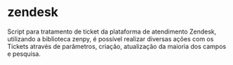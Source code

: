 # zendesk
Script para tratamento de ticket da plataforma de atendimento Zendesk, utilizando a biblioteca zenpy, é possível realizar diversas ações com os Tickets através de parâmetros, criação, atualização da maioria dos campos e pesquisa.
